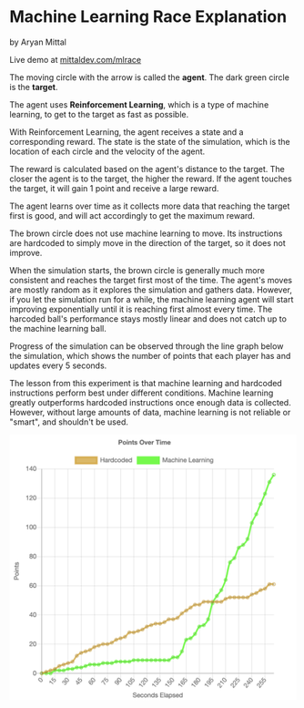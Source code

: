 # Machine Learning Race Explanation
by Aryan Mittal

Live demo at [mittaldev.com/mlrace](https://mittaldev.com/mlrace/)

The moving circle with the arrow is called the **agent**.
The dark green circle is the **target**.

The agent uses **Reinforcement Learning**, which is a type of machine learning, to get to the target as fast as possible.

With Reinforcement Learning, the agent receives a state and a corresponding reward. The state is the state of the simulation, which is the location of each circle and the velocity of the agent.

The reward is calculated based on the agent's distance to the target. The closer the agent is to the target, the higher the reward. If the agent touches the target, it will gain 1 point and receive a large reward.

The agent learns over time as it collects more data that reaching the target first is good, and will act accordingly to get the maximum reward.

The brown circle does not use machine learning to move. Its instructions are hardcoded to simply move in the direction of the target, so it does not improve.

When the simulation starts, the brown circle is generally much more consistent and reaches the target first most of the time. The agent's moves are mostly random as it explores the simulation and gathers data. However, if you let the simulation run for a while, the machine learning agent will start improving exponentially until it is reaching first almost every time. The harcoded ball's performance stays mostly linear and does not catch up to the machine learning ball.

Progress of the simulation can be observed through the line graph below the simulation, which shows the number of points that each player has and updates every 5 seconds.

The lesson from this experiment is that machine learning and hardcoded instructions perform best under different conditions. Machine learning greatly outperforms hardcoded instructions once enough data is collected. However, without large amounts of data, machine learning is not reliable or "smart", and shouldn't be used.

![Image of graph after enough time has passed](graph_long.png?raw=true "Graph after enough time has passed")
